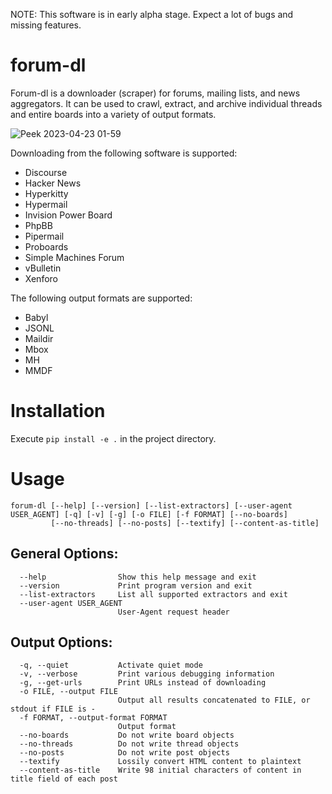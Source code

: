 NOTE: This software is in early alpha stage. Expect a lot of bugs and missing features.

# forum-dl

Forum-dl is a downloader (scraper) for forums, mailing lists, and news aggregators. It can be used to crawl, extract, and archive individual threads and entire boards into a variety of output formats.

![Peek 2023-04-23 01-59](https://user-images.githubusercontent.com/58011230/233812474-31fc4999-5cb6-4deb-b450-68d66dd56e10.gif)

Downloading from the following software is supported:

- Discourse
- Hacker News
- Hyperkitty
- Hypermail
- Invision Power Board
- PhpBB
- Pipermail
- Proboards
- Simple Machines Forum
- vBulletin
- Xenforo

The following output formats are supported:

- Babyl
- JSONL
- Maildir
- Mbox
- MH
- MMDF

# Installation

Execute `pip install -e .` in the project directory.

# Usage

```
forum-dl [--help] [--version] [--list-extractors] [--user-agent USER_AGENT] [-q] [-v] [-g] [-o FILE] [-f FORMAT] [--no-boards]
         [--no-threads] [--no-posts] [--textify] [--content-as-title]
```

## General Options:

```
  --help                Show this help message and exit
  --version             Print program version and exit
  --list-extractors     List all supported extractors and exit
  --user-agent USER_AGENT
                        User-Agent request header
```

## Output Options:

```
  -q, --quiet           Activate quiet mode
  -v, --verbose         Print various debugging information
  -g, --get-urls        Print URLs instead of downloading
  -o FILE, --output FILE
                        Output all results concatenated to FILE, or stdout if FILE is -
  -f FORMAT, --output-format FORMAT
                        Output format
  --no-boards           Do not write board objects
  --no-threads          Do not write thread objects
  --no-posts            Do not write post objects
  --textify             Lossily convert HTML content to plaintext
  --content-as-title    Write 98 initial characters of content in title field of each post
```
